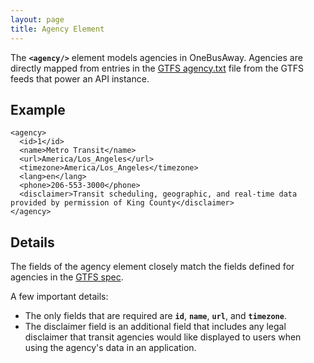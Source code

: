 ```yaml
---
layout: page
title: Agency Element
---
```


The **`<agency/>`** element models agencies in OneBusAway.  Agencies are directly mapped from entries in the [GTFS agency.txt](http://code.google.com/transit/spec/transit_feed_specification.html#agency_txt___Field_Definitions) file from the GTFS feeds that power an API instance.

## Example

    <agency>
      <id>1</id>
      <name>Metro Transit</name>
      <url>America/Los_Angeles</url>
      <timezone>America/Los_Angeles</timezone>
      <lang>en</lang>
      <phone>206-553-3000</phone>
      <disclaimer>Transit scheduling, geographic, and real-time data provided by permission of King County</disclaimer>
    </agency>

## Details

The fields of the agency element closely match the fields defined for agencies in the [GTFS spec](http://code.google.com/transit/spec/transit_feed_specification.html#agency_txt___Field_Definitions).

A few important details:

* The only fields that are required are **`id`**, **`name`**, **`url`**, and **`timezone`**.
* The disclaimer field is an additional field that includes any legal disclaimer that transit agencies would like displayed to users when using the agency's data in an application.
